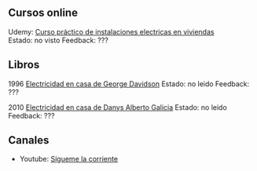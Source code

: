 ## Cursos online

Udemy: [Curso práctico de instalaciones electricas en viviendas](https://www.udemy.com/course/curso-practico-de-instalaciones-electricas-en-viviendas/)  
Estado: no visto 
Feedback: ???

## Libros

1996 [Electricidad en casa de George Davidson](https://www.amazon.es/Electricidad-casa-Aprende-T%C3%BA-Solo/dp/8436803051/ref=sr_1_4)
Estado: no leido 
Feedback: ???

2010 [Electricidad en casa de Danys Alberto Galicia](https://www.amazon.es/Electricidad-casa-Manual-b%C3%A1sico-explicado/dp/B087HGP69S/ref=sr_1_1)
Estado: no leido 
Feedback: ???


## Canales

* Youtube: [Sígueme la corriente](https://www.youtube.com/channel/UCmJ64or5eH-aYZs9Ogohq0A)
